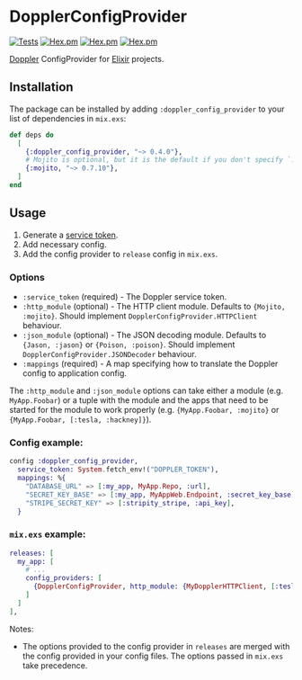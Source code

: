 # DopplerConfigProvider

[![Tests](https://github.com/sevenshores/doppler_config_provider/actions/workflows/tests.yml/badge.svg)](https://github.com/sevenshores/doppler_config_provider/actions/workflows/tests.yml)
 [![Hex.pm](https://img.shields.io/hexpm/v/doppler_config_provider)](https://github.com/sevenshores/doppler_config_provider/actions/workflows/tests.yml)
 [![Hex.pm](https://img.shields.io/hexpm/dt/doppler_config_provider)](https://hex.pm/packages/doppler_config_provider)
 [![Hex.pm](https://img.shields.io/hexpm/l/doppler_config_provider)](https://www.apache.org/licenses/LICENSE-2.0)

[Doppler](https://doppler.com) ConfigProvider for [Elixir](https://elixir-lang.org/) projects.

## Installation

The package can be installed by adding `:doppler_config_provider` to your list of dependencies in `mix.exs`:

```elixir
def deps do
  [
    {:doppler_config_provider, "~> 0.4.0"},
    # Mojito is optional, but it is the default if you don't specify `:http_module` in options.
    {:mojito, "~> 0.7.10"},
  ]
end
```

## Usage

 1. Generate a [service token](https://docs.doppler.com/docs/enclave-service-tokens).
 2. Add necessary config.
 3. Add the config provider to `release` config in `mix.exs`.

### Options

 * `:service_token` (required) - The Doppler service token.
 * `:http_module` (optional) - The HTTP client module. Defaults to `{Mojito, :mojito}`. Should implement `DopplerConfigProvider.HTTPClient` behaviour.
 * `:json_module` (optional) - The JSON decoding module. Defaults to `{Jason, :jason}` or `{Poison, :poison}`. Should implement `DopplerConfigProvider.JSONDecoder` behaviour.
 * `:mappings` (required) - A map specifying how to translate the Doppler config to application config.

The `:http_module` and `:json_module` options can take either a module (e.g. `MyApp.Foobar`) or a tuple with the module
and the apps that need to be started for the module to work properly (e.g. `{MyApp.Foobar, :mojito}` or `{MyApp.Foobar, [:tesla, :hackney]}`).

### Config example:

```elixir
config :doppler_config_provider,
  service_token: System.fetch_env!("DOPPLER_TOKEN"),
  mappings: %{
    "DATABASE_URL" => [:my_app, MyApp.Repo, :url],
    "SECRET_KEY_BASE" => [:my_app, MyAppWeb.Endpoint, :secret_key_base],
    "STRIPE_SECRET_KEY" => [:stripity_stripe, :api_key],
  }
```

### `mix.exs` example:

```elixir
releases: [
  my_app: [
    # ...
    config_providers: [
      {DopplerConfigProvider, http_module: {MyDopplerHTTPClient, [:tesla, :hackney]}}
    ]
  ]
],
```

Notes:

 * The options provided to the config provider in `releases` are merged with
the config provided in your config files. The options passed in `mix.exs` take precedence.
